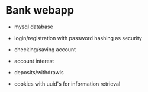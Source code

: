 # Bank webapp

- mysql database

- login/registration with password hashing as security

- checking/saving account

- account interest

- deposits/withdrawls

- cookies with uuid's for information retrieval
